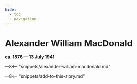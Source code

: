 ```yaml
---
hide:
  - toc
  - navigation 
---
```


# Alexander William MacDonald

**ca. 1876 — 13 July 1941**

--8<-- "snippets/alexander-william-macdonald.md"

--8<-- "snippets/add-to-this-story.md"